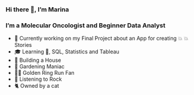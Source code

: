 ### Hi there 👋, I’m Marina

### I’m a Molecular Oncologist and Beginner Data Analyst

- :microscope: Currently working on my Final Project about an App for creating :boom:
:collision: Stories
- :mortar_board: Learning :snake:, SQL,  Statistics and Tableau
- :house_with_garden: Building a House
- :evergreen_tree: Gardening Maniac
- :running_woman: Golden Ring Run Fan
- :metal: Listening to Rock
- :cat2: Owned by a cat
